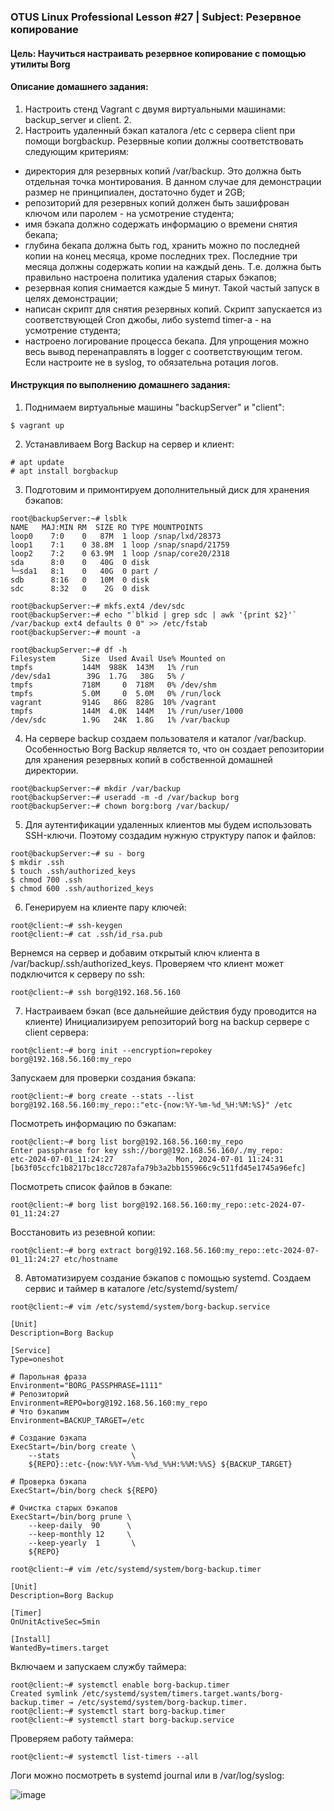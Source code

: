 ### OTUS Linux Professional Lesson #27 | Subject: Резервное копирование
#### Цель: Научиться настраивать резервное копирование с помощью утилиты Borg
#### Описание домашнего задания: 
1. Настроить стенд Vagrant с двумя виртуальными машинами: backup_server и client. 2.
2. Настроить удаленный бэкап каталога /etc c сервера client при помощи borgbackup. Резервные копии должны соответствовать следующим критериям:
- директория для резервных копий /var/backup. Это должна быть отдельная точка монтирования. В данном случае для демонстрации размер не принципиален, достаточно будет и 2GB;
- репозиторий для резервных копий должен быть зашифрован ключом или паролем - на усмотрение студента;
- имя бэкапа должно содержать информацию о времени снятия бекапа;
- глубина бекапа должна быть год, хранить можно по последней копии на конец месяца, кроме последних трех. Последние три месяца должны содержать копии на каждый день. Т.е. должна быть правильно настроена политика удаления старых бэкапов;
- резервная копия снимается каждые 5 минут. Такой частый запуск в целях демонстрации;
- написан скрипт для снятия резервных копий. Скрипт запускается из соответствующей Cron джобы, либо systemd timer-а - на усмотрение студента;
- настроено логирование процесса бекапа. Для упрощения можно весь вывод перенаправлять в logger с соответствующим тегом. Если настроите не в syslog, то обязательна ротация логов.
#### Инструкция по выполнению домашнего задания:
1. Поднимаем виртуальные машины "backupServer" и "client":
```console
$ vagrant up
```
2. Устанавливаем Borg Backup на сервер и клиент:
```console
# apt update
# apt install borgbackup
```
3. Подготовим и примонтируем дополнительный диск для хранения бэкапов:
```console
root@backupServer:~# lsblk
NAME   MAJ:MIN RM  SIZE RO TYPE MOUNTPOINTS
loop0    7:0    0   87M  1 loop /snap/lxd/28373
loop1    7:1    0 38.8M  1 loop /snap/snapd/21759
loop2    7:2    0 63.9M  1 loop /snap/core20/2318
sda      8:0    0   40G  0 disk 
└─sda1   8:1    0   40G  0 part /
sdb      8:16   0   10M  0 disk 
sdc      8:32   0    2G  0 disk 

```
```console
root@backupServer:~# mkfs.ext4 /dev/sdc
root@backupServer:~# echo "`blkid | grep sdc | awk '{print $2}'` /var/backup ext4 defaults 0 0" >> /etc/fstab
root@backupServer:~# mount -a
```
```console
root@backupServer:~# df -h
Filesystem      Size  Used Avail Use% Mounted on
tmpfs           144M  988K  143M   1% /run
/dev/sda1        39G  1.7G   38G   5% /
tmpfs           718M     0  718M   0% /dev/shm
tmpfs           5.0M     0  5.0M   0% /run/lock
vagrant         914G   86G  828G  10% /vagrant
tmpfs           144M  4.0K  144M   1% /run/user/1000
/dev/sdc        1.9G   24K  1.8G   1% /var/backup
```
4. На сервере backup создаем пользователя и каталог /var/backup. Особенностью Borg Backup является то, что он создает репозитории для хранения резервных копий в собственной домашней директории.
```console
root@backupServer:~# mkdir /var/backup
root@backupServer:~# useradd -m -d /var/backup borg
root@backupServer:~# chown borg:borg /var/backup/
```
5. Для аутентификации удаленных клиентов мы будем использовать SSH-ключи. Поэтому создадим нужную структуру папок и файлов:
```console
root@backupServer:~# su - borg
$ mkdir .ssh
$ touch .ssh/authorized_keys
$ chmod 700 .ssh
$ chmod 600 .ssh/authorized_keys
```
6. Генерируем на клиенте пару ключей:
```console
root@client:~# ssh-keygen
root@client:~# cat .ssh/id_rsa.pub
```
Вернемся на сервер и добавим открытый ключ клиента в /var/backup/.ssh/authorized_keys.
Проверяем что клиент может подключится к серверу по ssh:
```console
root@client:~# ssh borg@192.168.56.160
```
7. Настраиваем бэкап (все дальнейшие действия буду проводится на клиенте)
Инициализируем репозиторий borg на backup сервере с client сервера:
```console
root@client:~# borg init --encryption=repokey borg@192.168.56.160:my_repo
```
Запускаем для проверки создания бэкапа:
```console
root@client:~# borg create --stats --list borg@192.168.56.160:my_repo::"etc-{now:%Y-%m-%d_%H:%M:%S}" /etc
```
Посмотреть информацию по бэкапам:
```console
root@client:~# borg list borg@192.168.56.160:my_repo
Enter passphrase for key ssh://borg@192.168.56.160/./my_repo: 
etc-2024-07-01_11:24:27              Mon, 2024-07-01 11:24:31 [b63f05ccfc1b8217bc18cc7287afa79b3a2bb155966c9c511fd45e1745a96efc]
```
Посмотреть список файлов в бэкапе:
```console
root@client:~# borg list borg@192.168.56.160:my_repo::etc-2024-07-01_11:24:27
```
Восстановить из резевной копии:
```console
root@client:~# borg extract borg@192.168.56.160:my_repo::etc-2024-07-01_11:24:27 etc/hostname
```
8. Автоматизируем создание бэкапов с помощью systemd. Создаем сервис и таймер в каталоге /etc/systemd/system/
```console
root@client:~# vim /etc/systemd/system/borg-backup.service

[Unit]
Description=Borg Backup

[Service]
Type=oneshot

# Парольная фраза
Environment="BORG_PASSPHRASE=1111"
# Репозиторий
Environment=REPO=borg@192.168.56.160:my_repo
# Что бэкапим
Environment=BACKUP_TARGET=/etc

# Создание бэкапа
ExecStart=/bin/borg create \
    --stats                \
    ${REPO}::etc-{now:%%Y-%%m-%%d_%%H:%%M:%%S} ${BACKUP_TARGET}

# Проверка бэкапа
ExecStart=/bin/borg check ${REPO}

# Очистка старых бэкапов
ExecStart=/bin/borg prune \
    --keep-daily  90      \
    --keep-monthly 12     \
    --keep-yearly  1       \
    ${REPO}
```
```console
root@client:~# vim /etc/systemd/system/borg-backup.timer

[Unit]
Description=Borg Backup

[Timer]
OnUnitActiveSec=5min

[Install]
WantedBy=timers.target
```
Включаем и запускаем службу таймера:
```console
root@client:~# systemctl enable borg-backup.timer
Created symlink /etc/systemd/system/timers.target.wants/borg-backup.timer → /etc/systemd/system/borg-backup.timer.
root@client:~# systemctl start borg-backup.timer
root@client:~# systemctl start borg-backup.service
```
Проверяем работу таймера:
```console
root@client:~# systemctl list-timers --all
```
Логи можно посмотреть в systemd journal или в /var/log/syslog:

![image](https://github.com/bonyakevich-e/otus_lp_lesson_27_backup/assets/114911797/3186cbd3-087e-4aa5-8905-aeb1082f65ef)
